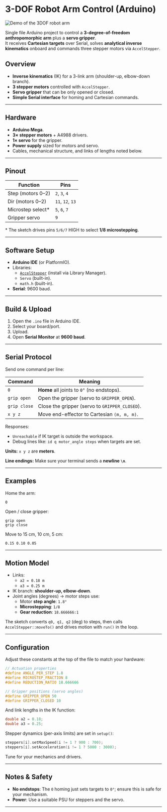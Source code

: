 # 3-DOF Robot Arm Control (Arduino)

![Demo of the 3DOF robot arm](docs/arm_demo_slow.gif)

Single file Arduino project to control a **3-degree-of-freedom anthropomorphic arm** plus a **servo gripper**.  
It receives **Cartesian targets** over Serial, solves **analytical inverse kinematics** onboard and commands three stepper motors via `AccelStepper`.

## Overview

- **Inverse kinematics** (IK) for a 3-link arm (shoulder-up, elbow-down branch).
- **3 stepper motors** controlled with `AccelStepper`.
- **Servo gripper** that can be only opened or closed.
- **Simple Serial interface** for homing and Cartesian commands.

---

## Hardware

- **Arduino Mega**.
- **3× stepper motors** + A4988 drivers.
- **1× servo** for the gripper.
- **Power supply** sized for motors and servo.
- Cables, mechanical structure, and links of lengths noted below.

---

## Pinout

| Function          | Pins              |
|-------------------|-------------------|
| Step (motors 0–2) | `2`, `3`, `4`     |
| Dir  (motors 0–2) | `11`, `12`, `13`  |
| Microstep select* | `5`, `6`, `7`     |
| Gripper servo     | `9`               |

\* The sketch drives pins `5/6/7` HIGH to select **1/8 microstepping**.

---

## Software Setup

- **Arduino IDE** (or PlatformIO).
- Libraries:
  - [`AccelStepper`](https://www.airspayce.com/mikem/arduino/AccelStepper/) (install via Library Manager).
  - `Servo` (built-in).
  - `math.h` (built-in).
- **Serial**: 9600 baud.

---

## Build & Upload

1. Open the `.ino` file in Arduino IDE.
2. Select your board/port.
3. Upload.
4. Open **Serial Monitor** at **9600 baud**.

---

## Serial Protocol

Send one command per line:

| Command      | Meaning                                        |
|--------------|------------------------------------------------|
| `0`          | **Home** all joints to `0°` (no endstops).     |
| `grip open`  | Open the gripper (servo to `GRIPPER_OPEN`).    |
| `grip close` | Close the gripper (servo to `GRIPPER_CLOSED`). |
| `x y z`      | Move end-effector to Cartesian `(m, m, m)`.    |

Responses:
- `Unreachable` if IK target is outside the workspace.
- Debug lines like: `id q motor_angle steps` when targets are set.

**Units:** `x y z` are **meters**.

**Line endings:** Make sure your terminal sends a **newline `\n`**.

---

## Examples

Home the arm:
```
0
```

Open / close gripper:
```
grip open
grip close
```

Move to 15 cm, 10 cm, 5 cm:
```
0.15 0.10 0.05
```

---

## Motion Model

- Links:
  - `a2 = 0.18 m`
  - `a3 = 0.25 m`
- IK branch: **shoulder-up, elbow-down**.
- Joint angles (degrees) → motor steps use:
  - Motor **step angle**: `1.8°`
  - **Microstepping**: `1/8`
  - **Gear reduction**: `18.666666:1`

The sketch converts `q0, q1, q2` (deg) to steps, then calls `AccelStepper::moveTo()` and drives motion with `run()` in the loop.

---

## Configuration

Adjust these constants at the top of the file to match your hardware:

```cpp
// Actuation properties
#define ANGLE_PER_STEP 1.8
#define MICROSTEP_FRACTION 8
#define REDUCTION_RATIO 18.666666

// Gripper positions (servo angles)
#define GRIPPER_OPEN 50
#define GRIPPER_CLOSED 10
```

And link lengths in the IK function:

```cpp
double a2 = 0.18;
double a3 = 0.25;
```

Stepper dynamics (per-axis limits) are set in `setup()`:
```cpp
steppers[i].setMaxSpeed(i != 1 ? 900 : 700);
steppers[i].setAcceleration(i != 1 ? 5000 : 3000);
```
Tune for your mechanics and drivers.

---

## Notes & Safety

- **No endstops**: The `0` homing just sets targets to `0°`; ensure this is safe for your mechanism.
- **Power**: Use a suitable PSU for steppers and the servo.

---
